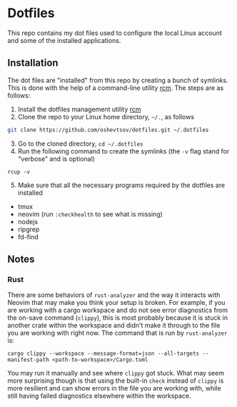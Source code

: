 # Dotfiles

This repo contains my dot files used to configure the local Linux account and some of the installed
applications.

## Installation

The dot files are "installed" from this repo by creating a bunch of symlinks. This is done with the
help of a command-line utility [rcm](https://github.com/thoughtbot/rcm). The steps are as follows:

1. Install the dotfiles management utility [rcm](https://github.com/thoughtbot/rcm)
2. Clone the repo to your Linux home directory, `~/.`, as follows

```sh
git clone https://github.com/oshevtsov/dotfiles.git ~/.dotfiles
```

3. Go to the cloned directory, `cd ~/.dotfiles`
4. Run the following command to create the symlinks (the `-v` flag stand for "verbose" and is
   optional)

```
rcup -v
```

5. Make sure that all the necessary programs required by the dotfiles are installed

- tmux
- neovim (run `:checkhealth` to see what is missing)
- nodejs
- ripgrep
- fd-find

## Notes

### Rust

There are some behaviors of `rust-analyzer` and the way it interacts with Neovim that may make you think your
setup is broken. For example, if you are working with a cargo workspace and do not see error diagnostics
from the on-save command (`clippy`), this is most probably because it is stuck in another crate within the
workspace and didn't make it through to the file you are working with right now. The command that is run
by `rust-analyzer` is:

```shell
cargo clippy --workspace --message-format=json --all-targets --manifest-path <path-to-workspace>/Cargo.toml
```

You may run it manually and see where `clippy` got stuck. What may seem more surprising though is that using
the built-in `check` instead of `clippy` is more resilient and can show errors in the file you are working
with, while still having failed diagnostics elsewhere within the workspace.
